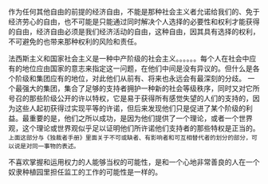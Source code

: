 作为任何其他自由的前提的经济自由，不能是那种社会主义者允诺给我们的、免于经济劳心的自由，也不可能是只能通过同时解决个人选择的必要性和权利才能获得的自由，经济自由必须是我们经济活动的自由，这种自由，因其具有选择的权利，不可避免的也带来那种权利的风险和责任。

法西斯主义和国家社会主义是一种中产阶级的社会主义。。。。。。每个人在社会中应有的地位应由国家的意志来指定这一问题，在他们中间是没有异议的。但什么是各个阶级和集团应有的地位，对此他们从前有、将来也永远会有最深刻的分歧。
一个最强大的集团，集合了足够的支持者拥护一种新的社会等级秩序，同时又对它所号召的那些阶级公开的许以特权，它是易于获得所有感觉失望的人们的支持的，因为这些人起初获得过实现平等的许诺，但后来发现他们只是促进了某个阶级的利益。最重要的是，他们之所以成功，是因为他们提供了一个理论，或者一个世界观，这个理论或世界观似乎足以证明他们所许诺他们支持者的那些特权是正当的。
`上面这部分与《独裁者手册》里面关于不可或缺者、有影响者和可互相替代者的划分的部分，可以说是对同一事物的表述。`

不喜欢掌握和运用权力的人能够当权的可能性，是和一个心地非常善良的人在一个奴隶种植园里担任监工的工作的可能性是一样的。
